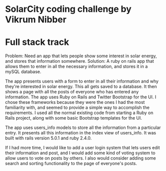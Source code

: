 # SolarCity coding challenge by Vikrum Nibber
# Full stack track

Problem: Need an app that lets people show some interest in solar energy, and stores that information somewhere.
Solution: A ruby on rails app that allows them to enter in all the necessary information, and stores it in a mySQL database.  

The app presents users with a form to enter in all their information and why they're interested in solar energy.  This all gets saved to a database.  It then shows a page with all the posts of everyone who has entered any information.  The app uses Ruby on Rails and Twitter Bootstrap for the UI.  I chose these frameworks because they were the ones I had the most familiarity with, and seemed to provide a simple way to accomplish the requirements.  I used all the normal existing code from starting a Ruby on Rails project, along with some basic Bootstrap templates for the UI.

The app uses users_info models to store all the information from a particular entry.  It presents all this information in the index view of users_info.  It was built with rails version 5.0.1 and ruby 2.4.0.

If I had more time, I would like to add a user login system that lets users edit their information and post, and I would add some kind of voting system to allow users to vote on posts by others.  I also would consider adding some search and sorting functionality to the page of everyone's posts.
